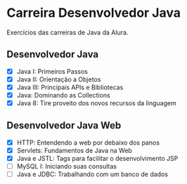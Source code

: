 # Carreira Desenvolvedor Java

Exercícios das carreiras de Java da Alura.

## Desenvolvedor Java

- [x] Java I: Primeiros Passos
- [x] Java II: Orientação a Objetos
- [x] Java III: Principais APIs e Bibliotecas
- [x] Java: Dominando as Collections
- [x] Java 8: Tire proveito dos novos recursos da linguagem

## Desenvolvedor Java Web

- [x] HTTP: Entendendo a web por debaixo dos panos
- [x] Servlets: Fundamentos de Java na Web
- [x] Java e JSTL: Tags para facilitar o desenvolvimento JSP
- [ ] MySQL I: Iniciando suas consultas
- [ ] Java e JDBC: Trabalhando com um banco de dados
